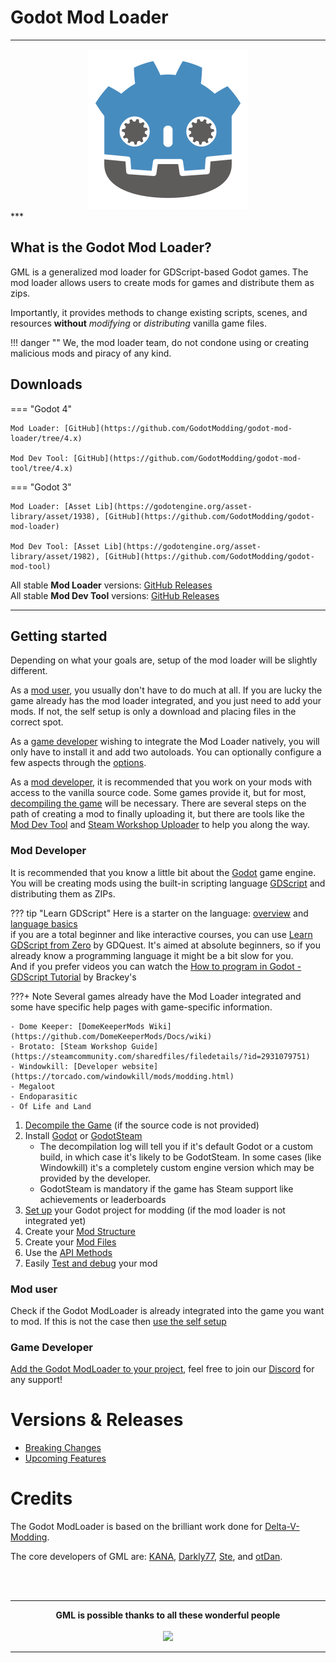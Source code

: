 # Godot Mod Loader
***
<div align="center">
<img alt="Godot Modding Logo" src="_media/logo.png" width="256" />
</div>
***

## What is the Godot Mod Loader?
GML is a generalized mod loader for GDScript-based Godot games.
The mod loader allows users to create mods for games and distribute them as zips.

Importantly, it provides methods to change existing scripts, scenes, and resources **without** _modifying_ or _distributing_ vanilla game files.

!!! danger ""
    We, the mod loader team, do not condone using or creating malicious mods and piracy of any kind. 

## Downloads

=== "Godot 4"

    Mod Loader: [GitHub](https://github.com/GodotModding/godot-mod-loader/tree/4.x)

    Mod Dev Tool: [GitHub](https://github.com/GodotModding/godot-mod-tool/tree/4.x)

=== "Godot 3"

    Mod Loader: [Asset Lib](https://godotengine.org/asset-library/asset/1938), [GitHub](https://github.com/GodotModding/godot-mod-loader)

    Mod Dev Tool: [Asset Lib](https://godotengine.org/asset-library/asset/1982), [GitHub](https://github.com/GodotModding/godot-mod-tool)

All stable **Mod Loader** versions: [GitHub Releases](https://github.com/GodotModding/godot-mod-loader/releases)  
All stable **Mod Dev Tool** versions: [GitHub Releases](https://github.com/GodotModding/godot-mod-tool/releases)

***

## Getting started

Depending on what your goals are, setup of the mod loader will be slightly different.

As a [mod user](#mod-user), you usually don't have to do much at all. If you are lucky the game already has the mod loader
integrated, and you just need to add your mods. If not, the self setup is only a download and placing files in the correct spot.

As a [game developer](#game-developer) wishing to integrate the Mod Loader natively, you will only have to install it and add two autoloads.
You can optionally configure a few aspects through the [options](guides/integration/mod_loader_options.md).

As a [mod developer](#mod-developer), it is recommended that you work on your mods with access to the vanilla source code. 
Some games provide it, but for most, [decompiling the game](guides/modding/tools/decompile_games.md) will be necessary. 
There are several steps on the path of creating a mod to finally uploading it, but there are tools like the [Mod Dev Tool](guides/modding/tools/mod_tool.md)
and [Steam Workshop Uploader](guides/modding/tools/workshop_uploader.md) to help you along the way.

### Mod Developer

It is recommended that you know a little bit about the [Godot](https://docs.godotengine.org/en/stable/about/introduction.html#about-godot-engine) 
game engine. You will be creating mods using the built-in scripting language [GDScript](https://docs.godotengine.org/en/stable/tutorials/scripting/gdscript/gdscript_basics.html#doc-gdscript) 
and distributing them as ZIPs. 

??? tip "Learn GDScript"
    Here is a starter on the language: [overview](https://docs.godotengine.org/en/4.2/tutorials/scripting/gdscript/index.html) 
    and [language basics](https://docs.godotengine.org/en/4.2/tutorials/scripting/gdscript/gdscript_basics.html)  
    if you are a total beginner and like interactive courses, you can use [Learn GDScript from Zero](https://docs.godotengine.org/en/stable/getting_started/introduction/learn_to_code_with_gdscript.html) by GDQuest. 
    It's aimed at absolute beginners, so if you already know a programming language it might be a bit slow for you.  
    And if you prefer videos you can watch the [How to program in Godot - GDScript Tutorial](https://www.youtube.com/watch?v=e1zJS31tr88) by Brackey's

???+ Note
    Several games already have the Mod Loader integrated and some have specific help pages with game-specific information.
    
    - Dome Keeper: [DomeKeeperMods Wiki](https://github.com/DomeKeeperMods/Docs/wiki)
    - Brotato: [Steam Workshop Guide](https://steamcommunity.com/sharedfiles/filedetails/?id=2931079751)
    - Windowkill: [Developer website](https://torcado.com/windowkill/mods/modding.html)
    - Megaloot
    - Endoparasitic
    - Of Life and Land

1. [Decompile the Game](guides/modding/tools/decompile_games.md) (if the source code is not provided)
2. Install [Godot](https://godotengine.org/download/) or [GodotSteam](guides/modding/tools/godot_steam.md)
    - The decompilation log will tell you if it's default Godot or a custom build, in which case it's likely to be GodotSteam.
        In some cases (like Windowkill) it's a completely custom engine version which may be provided by the developer.
    - GodotSteam is mandatory if the game has Steam support like achievements or leaderboards
3. [Set up](guides/integration/godot_project_setup.md) your Godot project for modding (if the mod loader is not integrated yet)
4. Create your [Mod Structure](guides/modding/mod_structure.md)
5. Create your [Mod Files](guides/modding/mod_files.md)
6. Use the [API Methods](api/mod_loader_api.md)
7. Easily [Test and debug](guides/modding/testing_debugging.md) your mod

### Mod user
Check if the Godot ModLoader is already integrated into the game you want to mod.
If this is not the case then [use the self setup](guides/integration/mod_loader_self_setup.md)

### Game Developer
[Add the Godot ModLoader to your project](guides/integration/godot_project_setup.md), feel free to join our [Discord](https://discord.gg/J5AvdFK4mw) for any support!

# Versions & Releases
- [Breaking Changes](misc/breaking_changes.md)
- [Upcoming Features](misc/upcoming_features.md)

# Credits
The Godot ModLoader is based on the brilliant work done for [Delta-V-Modding](https://gitlab.com/Delta-V-Modding/Mods).

The core developers of GML are: [KANA](https://github.com/KANAjetzt), [Darkly77](https://github.com/ithinkandicode), [Ste](https://github.com/Qubus0), and [otDan](https://github.com/otDan).

<br></br>

---

<div align="center">
  <b>GML is possible thanks to all these wonderful people</b>
  <br></br>
  <a href="https://github.com/GodotModding/godot-mod-loader/graphs/contributors">
    <img src="https://contrib.rocks/image?repo=GodotModding/godot-mod-loader" />
  </a>
</div>

---

